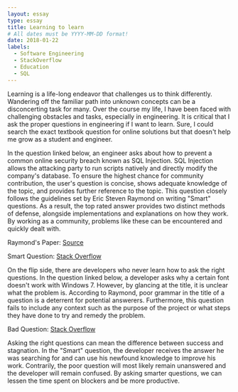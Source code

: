 ```yaml
---
layout: essay
type: essay
title: Learning to learn
# All dates must be YYYY-MM-DD format!
date: 2018-01-22
labels:
  - Software Engineering
  - StackOverflow
  - Education
  - SQL
---
```



Learning is a life-long endeavor that challenges us to think differently. Wandering off the familiar path into unknown concepts can be a disconcerting task for many. Over the course my life, I have been faced with challenging obstacles and tasks, especially in engineering. It is critical that I ask the proper questions in engineering if I want to learn. Sure, I could search the exact textbook question for online solutions but that doesn't help me grow as a student and engineer.

In the question linked below, an engineer asks about how to prevent a common online security breach known as SQL Injection. SQL Injection allows the attacking party to run scripts natively and directly modify the company's database. To ensure the highest chance for community contribution, the user's question is concise, shows adequate knowledge of the topic, and provides further reference to the topic. This question closely follows the guidelines set by Eric Steven Raymond on writing "Smart" questions. As a result, the top rated answer provides two distinct methods of defense, alongside implementations and explanations on how they work. By working as a community, problems like these can be encountered and quickly dealt with.

Raymond's Paper: [Source](http://www.catb.org/esr/faqs/smart-questions.html)

Smart Question: [Stack Overflow](https://stackoverflow.com/questions/60174/how-can-i-prevent-sql-injection-in-php)

On the flip side, there are developers who never learn how to ask the right questions. In the question linked below, a developer asks why a certain font doesn't work with Windows 7. However, by glancing at the title, it is unclear what the problem is. According to Raymond, poor grammar in the title of a question is a deterrent for potential answerers. Furthermore, this question fails to include any context such as the purpose of the project or what steps they have done to try and remedy the problem.   

Bad Question: [Stack Overflow](https://stackoverflow.com/questions/48394934/why-not-supported-font-style-works-in-windows-10)

Asking the right questions can mean the difference between success and stagnation. In the "Smart" question, the developer receives the answer he was searching for and can use his newfound knowledge to improve his work. Contrarily, the poor question will most likely remain unanswered and the developer will remain confused. By asking smarter questions, we can lessen the time spent on blockers and be more productive.   
